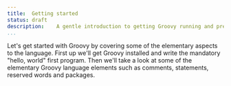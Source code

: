 ```yaml
---
title:	Getting started  
status:	draft
description:	A gentle introduction to getting Groovy running and preparing your first Groovy script.
...
```

Let's get started with Groovy by covering some of the elementary aspects to the language. First up we'll get Groovy installed and write the mandatory "hello, world" first program. Then we'll take a look at some of the elementary Groovy language elements such as comments, statements, reserved words and packages.